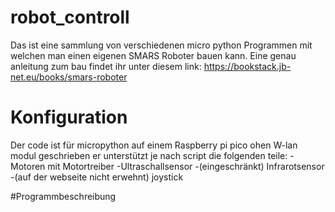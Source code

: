 # robot_controll
Das ist eine sammlung von verschiedenen micro python Programmen mit welchen man einen eigenen SMARS Roboter bauen kann. Eine genau anleitung zum bau findet ihr unter diesem link: https://bookstack.jb-net.eu/books/smars-roboter

# Konfiguration
Der code ist für micropython auf einem Raspberry pi pico ohen W-lan modul geschrieben er unterstützt je nach script die folgenden teile:
-Motoren mit Motortreiber 
-Ultraschallsensor
-(eingeschränkt) Infrarotsensor
-(auf der webseite nicht erwehnt) joystick

#Programmbeschreibung
